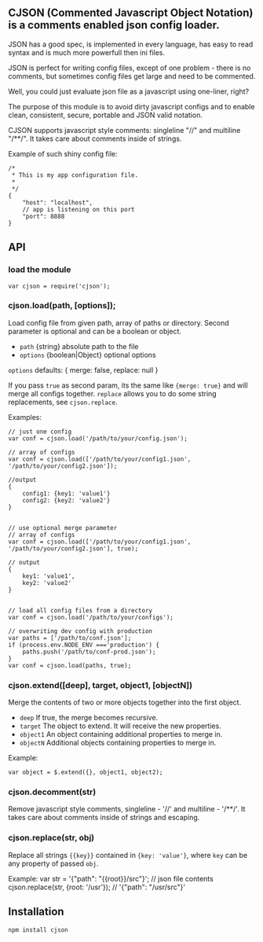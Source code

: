 ## CJSON (Commented Javascript Object Notation) is a comments enabled json config loader. 

JSON has a good spec, is implemented in every language, has easy to read syntax and is much more powerfull then ini files.

JSON is perfect for writing config files, except of one problem - there is no comments, but sometimes config files get large and need to be commented.

Well, you could just evaluate json file as a javascript using one-liner, right?

The purpose of this module is to avoid dirty javascript configs and to enable clean, consistent, secure, portable and JSON valid notation.

CJSON supports javascript style comments: singleline "//" and  multiline "/**/". It takes care about comments inside of strings.

Example of such shiny config file:
	
	/*
	 * This is my app configuration file.
	 * 
	 */
	{
		"host": "localhost",
		// app is listening on this port
		"port": 8888
	}


## API

### load the module
	var cjson = require('cjson');

### cjson.load(path, [options]);

Load config file from given path, array of paths or directory. Second parameter is optional and can be a boolean or object.
 
- `path` {string} absolute path to the file
- `options` {boolean|Object} optional options 

`options` defaults:
	{
		merge: false,
		replace: null
	}

If you pass `true` as second param, its the same like `{merge: true}` and will merge all configs together.
`replace` allows you to do some string replacements, see `cjson.replace`.
 
Examples:
	
	// just one config 
	var conf = cjson.load('/path/to/your/config.json');

	// array of configs 
	var conf = cjson.load(['/path/to/your/config1.json', '/path/to/your/config2.json']);
	
	//output
	{
		config1: {key1: 'value1'}
		config2: {key2: 'value2'}
	}
	
	
	// use optional merge parameter
	// array of configs 
	var conf = cjson.load(['/path/to/your/config1.json', '/path/to/your/config2.json'], true);
	
	// output
	{
		key1: 'value1',
		key2: 'value2'
	}
	
	
	// load all config files from a directory
	var conf = cjson.load('/path/to/your/configs');
	
	// overwriting dev config with production
	var paths = ['/path/to/conf.json'];
	if (process.env.NODE_ENV ==='production') {
		paths.push('/path/to/conf-prod.json');
	}
	var conf = cjson.load(paths, true);

### cjson.extend([deep], target, object1, [objectN])

Merge the contents of two or more objects together into the first object. 

- `deep` If true, the merge becomes recursive.
- `target` The object to extend. It will receive the new properties.
- `object1` An object containing additional properties to merge in.
- `objectN` Additional objects containing properties to merge in.

Example:

	var object = $.extend({}, object1, object2);

### cjson.decomment(str)

Remove javascript style comments, singleline - '//' and multiline - '/**/'. It takes care about comments inside of strings and escaping.


### cjson.replace(str, obj)

Replace all strings `{{key}}` contained in `{key: 'value'}`, where `key` can be any property of passed `obj`.

Example:
	var str = '{"path": "{{root}}/src"}'; // json file contents
	cjson.replace(str, {root: '/usr'}); // '{"path": "/usr/src"}'  
	
## Installation

	npm install cjson